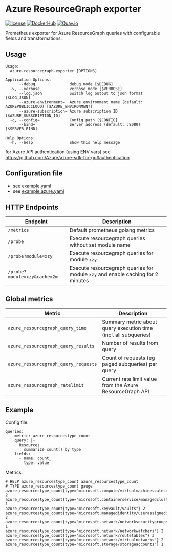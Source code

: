 Azure ResourceGraph exporter
============================

[![license](https://img.shields.io/github/license/webdevops/azure-resourcegraph-exporter.svg)](https://github.com/webdevops/azure-resourcegraph-exporter/blob/master/LICENSE)
[![DockerHub](https://img.shields.io/badge/DockerHub-webdevops%2Fazure--resourcegraph--exporter-blue)](https://hub.docker.com/r/webdevops/azure-resourcegraph-exporter/)
[![Quay.io](https://img.shields.io/badge/Quay.io-webdevops%2Fazure--resourcegraph--exporter-blue)](https://quay.io/repository/webdevops/azure-resourcegraph-exporter)

Prometheus exporter for Azure ResourceGraph queries with configurable fields and transformations.

Usage
-----

```
Usage:
  azure-resourcegraph-exporter [OPTIONS]

Application Options:
      --debug               debug mode [$DEBUG]
  -v, --verbose             verbose mode [$VERBOSE]
      --log.json            Switch log output to json format [$LOG_JSON]
      --azure-environment=  Azure environment name (default: AZUREPUBLICCLOUD) [$AZURE_ENVIRONMENT]
      --azure-subscription= Azure subscription ID [$AZURE_SUBSCRIPTION_ID]
  -c, --config=             Config path [$CONFIG]
      --bind=               Server address (default: :8080) [$SERVER_BIND]

Help Options:
  -h, --help                Show this help message
```

for Azure API authentication (using ENV vars) see https://github.com/Azure/azure-sdk-for-go#authentication

Configuration file
------------------

* see [example.yaml](example.yaml)
* see [example.azure.yaml](example.azure.yaml)

HTTP Endpoints
--------------

| Endpoint                       | Description                                                                         |
|--------------------------------|-------------------------------------------------------------------------------------|
| `/metrics`                     | Default prometheus golang metrics                                                   |
| `/probe`                       | Execute resourcegraph queries without set module name                               |
| `/probe?module=xzy`            | Execute resourcegraph queries for module `xzy`                                      |
| `/probe?module=xzy&cache=2m`   | Execute resourcegraph queries for module `xzy` and enable caching for 2 minutes     |

Global metrics
--------------

| Metric                               | Description                                                                    |
|--------------------------------------|--------------------------------------------------------------------------------|
| `azure_resourcegraph_query_time`     | Summary metric about query execution time (incl. all subqueries)               |
| `azure_resourcegraph_query_results`  | Number of results from query                                                   |
| `azure_resourcegraph_query_requests` | Count of requests (eg paged subqueries) per query                              |
| `azure_resourcegraph_ratelimit`      | Current rate limit value from the Azure ResourceGraph API                      |


Example
-------

Config file:
```
queries:
  - metric: azure_resourcestype_count
    query: |-
      Resources
      | summarize count() by type
    fields:
      - name: count_
        type: value

```

Metrics:
```
# HELP azure_resourcestype_count azure_resourcestype_count
# TYPE azure_resourcestype_count gauge
azure_resourcestype_count{type="microsoft.compute/virtualmachinescalesets"} 2
azure_resourcestype_count{type="microsoft.containerservice/managedclusters"} 1
azure_resourcestype_count{type="microsoft.keyvault/vaults"} 2
azure_resourcestype_count{type="microsoft.managedidentity/userassignedidentities"} 2
azure_resourcestype_count{type="microsoft.network/networksecuritygroups"} 1
azure_resourcestype_count{type="microsoft.network/networkwatchers"} 2
azure_resourcestype_count{type="microsoft.network/routetables"} 3
azure_resourcestype_count{type="microsoft.network/virtualnetworks"} 2
azure_resourcestype_count{type="microsoft.storage/storageaccounts"} 1
```
